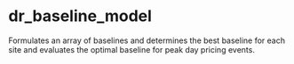# dr_baseline_model
Formulates an array of baselines and determines the best baseline for each site and evaluates the optimal baseline for peak day pricing events.
